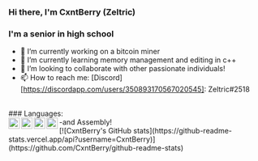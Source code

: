 ### Hi there, I'm CxntBerry (Zeltric)

### I'm a senior in high school
- 🔭 I’m currently working on a bitcoin miner
- 🌱 I’m currently learning memory management and editing in c++
- 👯 I’m looking to collaborate with other passionate individuals!
- 📫 How to reach me: [Discord][https://discordapp.com/users/350893170567020545]: Zeltric#2518
<br />
### Languages:
<br />
<img align="left" alt ="cpp" width="22px" src="https://cdn.cdnlogo.com/logos/c/76/c.svg" />
<img align="left" alt ="js/node" width="22px" src="https://cdn.cdnlogo.com/logos/n/94/nodejs-icon.svg" />
<img align="left" alt ="python" width="22px" src="https://cdn.cdnlogo.com/logos/p/3/python.svg" />
<img align="left" alt ="lua" width="22px" src="https://cdn.cdnlogo.com/logos/l/50/lua.svg" />
-and Assembly!

<br />
[![CxntBerry's GitHub stats](https://github-readme-stats.vercel.app/api?username=CxntBerry)](https://github.com/CxntBerry/github-readme-stats)
